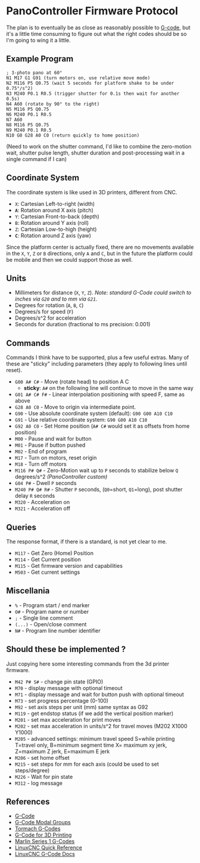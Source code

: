 PanoController Firmware Protocol
================================

The plan is to eventually be as close as reasonably possible to [G-code](), but it's a little time consuming to figure out what the right codes should be so I'm going to wing it a little.

## Example Program

```GCode
; 3-photo pano at 60°
N1 M17 G1 G91 (turn motors on, use relative move mode)
N2 M116 P5 Q0.75 (wait 5 seconds for platform shake to be under 0.75°/s^2)
N3 M240 P0.1 R0.5 (trigger shutter for 0.1s then wait for another 0.5s)
N4 A60 (rotate by 90° to the right)
N5 M116 P5 Q0.75
N6 M240 P0.1 R0.5
N7 A60
N8 M116 P5 Q0.75
N9 M240 P0.1 R0.5
N10 G0 G28 A0 C0 (return quickly to home position)
```

(Need to work on the shutter command, I'd like to combine the zero-motion wait, shutter pulse length, shutter duration and post-processing wait in a single command if I can)

## Coordinate System

The coordinate system is like used in 3D printers, different from CNC.

- `X`: Cartesian Left-to-right (width)
- **`A`**: Rotation around X axis (pitch)
- `Y`: Cartesian Front-to-back (depth)
- `B`: Rotation around Y axis (roll)
- `Z`: Cartesian Low-to-high (height)
- **`C`**: Rotation around Z axis (yaw)

Since the platform center is actually fixed, there are no movements available in the `X`, `Y`, `Z` or `B` directions, only `A` and `C`, but in the future the platform could be mobile and then we could support those as well.

## Units

- Millimeters for distance (`X`, `Y`, `Z`). _Note: standard G-Code could switch to inches via `G20` and to mm via `G21`_.
- Degrees for rotation (`A`, `B`, `C`)
- Degrees/s for speed (`F`)
- Degrees/s^2 for acceleration
- Seconds for duration (fractional to ms precision: 0.001)

## Commands

Commands I think have to be supported, plus a few useful extras.
Many of these are "sticky" including parameters (they apply to following lines until reset).

- `G00 A# C#` - Move (rotate head) to position A C
    - **sticky**: `A#` on the following line will continue to move in the same way
- `G01 A# C# F#` - Linear interpolation positioning with speed F, same as above
- `G28 A0 C0` - Move to origin via intermediate point.
- `G90` - Use absolute coordinate system (default): `G90 G00 A10 C10`
- `G91` - Use relative coordinate system: `G90 G00 A10 C10`
- `G92 A0 C0` - Set Home position (`A# C#` would set it as offsets from home position)
- `M00` - Pause and wait for button
- `M01` - Pause if button pushed
- `M02` - End of program
- `M17` - Turn on motors, reset origin
- `M18` - Turn off motors
- `M116 P# Q#` - Zero-Motion wait up to `P` seconds to stabilize below `Q` degrees/s^2 *(PanoController custom)*
- `G04 P#` - Dwell `P` seconds
- `M240 P# Q# R#` - Shutter `P` seconds, (`Q0`=short, `Q1`=long), post shutter delay `R` seconds
- `M320` - Acceleration on 
- `M321` - Acceleration off

## Queries

The response format, if there is a standard, is not yet clear to me.

- `M117` - Get Zero (Home) Position
- `M114` - Get Current position
- `M115` - Get firmware version and capabilities
- `M503` - Get current settings

## Miscellania

- `%` - Program start / end marker
- `O#` - Program name or number
- `;` - Single line comment
- `(...)` - Open/close comment
- `N#` - Program line number identifier

## Should these be implemented ?

Just copying here some interesting commands from the 3d printer firmware.

- `M42 P# S#` - change pin state (GPIO)
- `M70` - display message with optional timeout
- `M71` - display message and wait for button push with optional timeout
- `M73` - set progress percentage (0-100)
- `M92` - set axis steps per unit (mm) same syntax as G92
- `M119` - get endstop status (if we add the vertical position marker)
- `M201` - set max acceleration for print moves
- `M202` - set max acceleration in units/s^2 for travel moves (M202 X1000 Y1000)
- `M205` - advanced settings:  minimum travel speed S=while printing T=travel only,  B=minimum segment time X= maximum xy jerk, Z=maximum Z jerk, E=maximum E jerk
- `M206` - set home offset
- `M215` - set steps for mm for each axis (could be used to set steps/degree)
- `M226` - Wait for pin state
- `M312` - log message

## References

- [G-Code](https://en.wikipedia.org/wiki/G-code)
- [G-Code Modal Groups](https://www.tormach.com/modal_groups_table.html
)
- [Tormach G-Codes](https://www.tormach.com/machine_codes_gcodes.html)
- [G-Code for 3D Printing](https://softsolder.com/2013/03/14/g-code-and-m-code-grand-master-list/)
- [Marlin Series 1 G-Codes](https://typeamachines.zendesk.com/hc/en-us/articles/200364725-Gcode-Supported-By-Marlin-and-Series-1)
- [LinuxCNC Quick Reference](http://linuxcnc.org/docs/html/gcode.html)
- [LinuxCNC G-Code Docs](http://linuxcnc.org/docs/html/gcode/overview.html)

